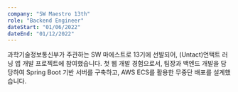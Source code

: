 ```yaml
---
company: "SW Maestro 13th"
role: "Backend Engineer"
dateStart: "01/06/2022"
dateEnd: "01/12/2022"
---
```


과학기술정보통신부가 주관하는 SW 마에스트로 13기에 선발되어, (Untact)언택트 러닝 앱 개발 프로젝트에 참여했습니다. 첫 웹 개발 경험으로서, 팀장과 백엔드 개발을 담당하여 Spring Boot 기반 서버를 구축하고, AWS ECS를 활용한 무중단 배포를 설계했습니다.
